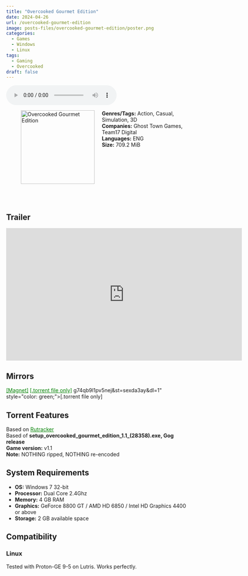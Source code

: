 ```yaml
---
title: "Overcooked Gourmet Edition"
date: 2024-04-26
url: /overcooked-gourmet-edition
image: posts-files/overcooked-gourmet-edition/poster.png
categories:
  - Games
  - Windows
  - Linux
tags:
  - Gaming
  - Overcooked
draft: false
---
```


<style>
  body.dark-mode,
  body.dark-mode main * {
    background: url('/posts-files/overcooked-gourmet-edition/background.png') center center fixed no-repeat;
    background-size: cover;
    color: #f5f5f5;
  }
</style>

<script>
    document.addEventListener('DOMContentLoaded', function () {
        document.body.classList.add('dark-mode');
        localStorage.setItem('darkMode', 'true');
    });
</script>

<audio controls autoplay>
  <source src="/posts-files/overcooked-gourmet-edition/music.mp3" type="audio/mp3">
  Your browser does not support the audio tag.
</audio>

<figure style="float: left; margin-right: 20px;">
  <img src="/posts-files/overcooked-gourmet-edition/poster.png" alt="Overcooked Gourmet Edition" style="width: 200px;">
</figure>

**Genres/Tags:** Action, Casual, Simulation, 3D  
**Companies:** Ghost Town Games, Team17 Digital  
**Languages:** ENG  
**Size:** 709.2 MiB  
# ⠀
# ⠀

## Trailer
<iframe width="640" height="360" src="https://www.youtube.com/embed/4zXCeg3JoJs" title="Overcooked - Gourmet Edition Launch Trailer" frameborder="0" allow="accelerometer; autoplay; clipboard-write; encrypted-media; gyroscope; picture-in-picture; web-share" allowfullscreen></iframe>

## Mirrors
<a href="magnet:?xt=urn:btih:NUY74YRQUUK7KG52FEHOIKFXS2MSO3PG&dn=Overcooked%20Gourmet%20Edition" style="color: green;">[Magnet]</a>
<a href="https://www.dropbox.com/scl/fi/4ef5dgvz9suffq5rhhtem/Overcooked-Gourmet-Edition.torrent?rlkey=l87ncly1wwgxkbweabeaklt7t&st=jogru6bq&dl=1" style="color: green;">[.torrent file only]</a>
g74qb9l1pv5nej&st=sexda3ay&dl=1" style="color: green;">[.torrent file only]</a>

## Torrent Features
Based on <a href="https://rutracker.net/forum/viewtopic.php?t=5877345" style="color: green;">Rutracker</a>  
Based of **setup_overcooked_gourmet_edition_1.1_(28358).exe, Gog release**  
**Game version:** v1.1  
**Note:** NOTHING ripped, NOTHING re-encoded  

## System Requirements
- **OS:** Windows 7 32-bit  
- **Processor:** Dual Core 2.4Ghz  
- **Memory:** 4 GB RAM  
- **Graphics:** GeForce 8800 GT / AMD HD 6850 / Intel HD Graphics 4400 or above  
- **Storage:** 2 GB available space  


## Compatibility
### Linux
Tested with Proton-GE 9-5 on Lutris. Works perfectly.  